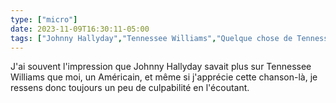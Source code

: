 ```yaml
---
type: ["micro"]
date: 2023-11-09T16:30:11-05:00
tags: ["Johnny Hallyday","Tennessee Williams","Quelque chose de Tennessee"]
---
```

J'ai souvent l'impression que Johnny Hallyday savait plus sur Tennessee Williams que moi, un Américain, et même si j'apprécie cette chanson-là, je ressens donc toujours un peu de culpabilité en l'écoutant.
